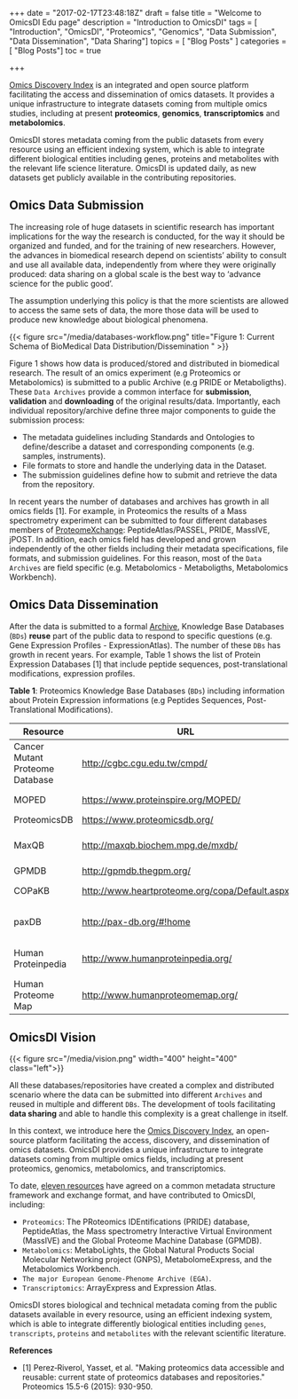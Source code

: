 +++
date = "2017-02-17T23:48:18Z"
draft = false
title = "Welcome to OmicsDI Edu page"
description = "Introduction to OmicsDI"
tags        = [ "Introduction", "OmicsDI", "Proteomics", "Genomics", "Data Submission", "Data Dissemination",
                "Data Sharing"]
topics      = [ "Blog Posts" ]
categories  = [ "Blog Posts"]
toc = true

+++

[Omics Discovery Index](http://www.omicsdi.org) is an integrated and open source platform
facilitating the access and dissemination of omics datasets. It provides a unique infrastructure to integrate
datasets coming from multiple omics studies, including at present **proteomics**, **genomics**, **transcriptomics** and
**metabolomics**.


OmicsDI stores metadata coming from the public datasets from every resource using an efficient
indexing system, which is able to integrate different biological entities including
genes, proteins and metabolites with the relevant life science literature. OmicsDI is updated daily, as new datasets get
publicly available in the contributing repositories.

## Omics Data Submission

The increasing role of huge datasets in scientific research has important implications for the way the research
is conducted, for the way it should be organized and funded, and for the training of new researchers.
However, the advances in biomedical research depend on scientists’ ability to consult and use all available data,
independently from where they were originally produced: data sharing on a global scale is the best way to
‘advance science for the public good’.

The assumption underlying this policy is that the more scientists are allowed to access the same sets of data,
the more those data will be used to produce new knowledge about biological phenomena.

{{< figure src="/media/databases-workflow.png" title="Figure 1: Current Schema of BioMedical Data Distribution/Dissemination " >}}


Figure 1 shows how data is produced/stored and distributed in biomedical research. The result of an omics experiment (e.g Proteomics or Metabolomics)
is submitted to a public Archive (e.g PRIDE or Metaboligths). These `Data Archives` provide a common interface for **submission**,
**validation** and **downloading** of the original results/data. Importantly, each individual repository/archive define three major
components to guide the submission process:

- The metadata guidelines including Standards and Ontologies to define/describe a dataset and corresponding components (e.g. samples, instruments).
- File formats to store and handle the underlying data in the Dataset.
- The submission guidelines define how to submit and retrieve the data from the repository.

In recent years the number of databases and archives has growth in all omics fields [1]. For example,
in Proteomics the results of a Mass spectrometry experiment can be submitted to four different databases members of
[ProteomeXchange](www.proteomexchange.org): PeptideAtlas/PASSEL, PRIDE, MassIVE, jPOST. In addition, each omics field
has developed and grown independently of the other fields including their metadata specifications, file formats, and submission
guidelines. For this reason, most of the `Data Archives` are field specific (e.g. Metabolomics - Metaboligths, Metabolomics Workbench).

## Omics Data Dissemination

After the data is submitted to a formal <a href='{{< ref "#omics-data-submission" >}}'>Archive</a>, Knowledge Base Databases
(`BDs`) **reuse** part of the public data to respond to specific questions (e.g. Gene Expression Profiles - ExpressionAtlas). The
number of these `DBs` has growth in recent years. For example, Table 1 shows the list of Protein Expression Databases [1] that include
peptide sequences, post-translational modifications, expression profiles.

**Table 1**: Proteomics Knowledge Base Databases (`BDs`) including information about Protein Expression informations (e.g
Peptides Sequences, Post-Translational Modifications).

| ﻿**Resource**                   | **URL**                                        | **Publication**                   |
|---------------------------------|------------------------------------------------|-----------------------------------|
| Cancer Mutant Proteome Database | http://cgbc.cgu.edu.tw/cmpd/                   | Nucleic Acids Res. 2015.          |
| MOPED                           | https://www.proteinspire.org/MOPED/            | Nucleic Acids Res. 2015.          |
| ProteomicsDB                    | https://www.proteomicsdb.org/                  | Nature. 2014                      |
| MaxQB                           | http://maxqb.biochem.mpg.de/mxdb/              | Mol Cell Proteomics. 2012         |
| GPMDB                           | http://gpmdb.thegpm.org/                       |                                   |
| COPaKB                          | http://www.heartproteome.org/copa/Default.aspx | Circ Res. 2013                    |
| paxDB                           | http://pax-db.org/#!home                       | Mol Cell Proteomics. 2012         |
| Human Proteinpedia              | http://www.humanproteinpedia.org/              | Curr Protoc Bioinformatics. 2013  |
| Human Proteome Map              | http://www.humanproteomemap.org/               | Nature. 2014                      |


## OmicsDI Vision


{{< figure src="/media/vision.png" width="400" height="400" class="left">}}

All these databases/repositories have created a complex and distributed scenario where the data can
be submitted into different `Archives` and reused in multiple and different `DBs`. The development of tools
facilitating **data sharing** and able to handle this complexity is a great challenge in itself.

In this context, we introduce here the [Omics Discovery Index](http://www.omicsdi.org), an open-source platform facilitating
the access, discovery, and dissemination of omics datasets. OmicsDI provides a unique infrastructure to integrate datasets
coming from multiple omics fields, including at present proteomics, genomics, metabolomics, and transcriptomics.

To date, [eleven resources](www.omicsdi.org/databases/) have agreed on a common metadata structure framework and exchange format,
and have contributed to OmicsDI, including:

- `Proteomics`: The PRoteomics IDEntifications (PRIDE) database, PeptideAtlas, the Mass spectrometry Interactive Virtual Environment (MassIVE)
and the Global Proteome Machine Database (GPMDB).
- `Metabolomics`: MetaboLights, the Global Natural Products Social Molecular Networking project (GNPS),
MetabolomeExpress, and the Metabolomics Workbench.
- `The major European Genome-Phenome Archive (EGA)`.
- `Transcriptomics`:  ArrayExpress and Expression Atlas.

OmicsDI stores biological and technical metadata coming from the public datasets available in every resource,
using an efficient indexing system, which is able to integrate differently
biological entities including ``genes``, ``transcripts``, ``proteins`` and ``metabolites`` with the relevant scientific literature.




**References**

- [1] Perez‐Riverol, Yasset, et al. "Making proteomics data accessible and reusable: current state of proteomics databases and repositories."
Proteomics 15.5-6 (2015): 930-950.



